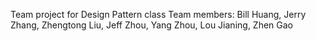 Team project for Design Pattern class
Team members: Bill Huang, Jerry Zhang, Zhengtong Liu, Jeff Zhou, Yang Zhou, Lou Jianing, Zhen Gao
